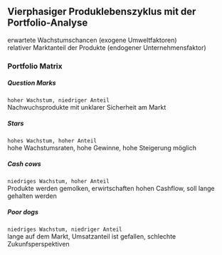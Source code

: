 ## Vierphasiger Produklebenszyklus mit der Portfolio-Analyse
erwartete Wachstumschancen (exogene Umweltfaktoren)  
relativer Marktanteil der Produkte (endogener Unternehmensfaktor)

### Portfolio Matrix
##### Question Marks
`hoher Wachstum, niedriger Anteil`  
Nachwuchsprodukte mit unklarer Sicherheit am Markt
##### Stars
`hohes Wachstum, hoher Anteil`  
hohe Wachstumsraten, hohe Gewinne, hohe Steigerung möglich
##### Cash cows
`niedriges Wachstum, hoher Anteil`  
Produkte werden gemolken, erwirtschaften hohen Cashflow, soll lange gehalten werden
##### Poor dogs
`niedriges Wachstum, niedriger Anteil`  
lange auf dem Markt, Umsatzanteil ist gefallen, schlechte Zukunfsperspektiven
